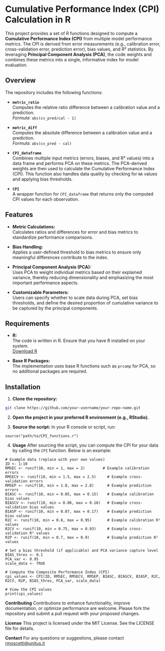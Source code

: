 # Cumulative Performance Index (CPI) Calculation in R

This project provides a set of R functions designed to compute a **Cumulative Performance Index (CPI)** from multiple model performance metrics. The CPI is derived from error measurements (e.g., calibration error, cross-validation error, prediction error), bias values, and R² statistics. By leveraging **Principal Component Analysis (PCA)**, the code weights and combines these metrics into a single, informative index for model evaluation.

## Overview

The repository includes the following functions:

- **`metric_ratio`**  
  Computes the relative ratio difference between a calibration value and a prediction.  
  _Formula:_ `abs(cv_pred/cal - 1)`

- **`metric_diff`**  
  Computes the absolute difference between a calibration value and a prediction.  
  _Formula:_ `abs(cv_pred - cal)`

- **`CPI_dataframe`**  
  Combines multiple input metrics (errors, biases, and R² values) into a data frame and performs PCA on these metrics. The PCA-derived weights are then used to calculate the Cumulative Performance Index (CPI). This function also handles data quality by checking for `NA` values and applying bias thresholds.

- **`CPI`**  
  A wrapper function for `CPI_dataframe` that returns only the computed CPI values for each observation.

## Features

- **Metric Calculations:**  
  Calculates ratios and differences for error and bias metrics to standardize performance comparisons.

- **Bias Handling:**  
  Applies a user-defined threshold to bias metrics to ensure only meaningful differences contribute to the index.

- **Principal Component Analysis (PCA):**  
  Uses PCA to weight individual metrics based on their explained variance, thereby reducing dimensionality and emphasizing the most important performance aspects.

- **Customizable Parameters:**  
  Users can specify whether to scale data during PCA, set bias thresholds, and define the desired proportion of cumulative variance to be captured by the principal components.

## Requirements

- **R:**  
  The code is written in R. Ensure that you have R installed on your system.  
  [Download R](https://cran.r-project.org/)

- **Base R Packages:**  
  The implementation uses base R functions such as `prcomp` for PCA, so no additional packages are required.

## Installation

1. **Clone the repository:**
```bash
git clone https://github.com/your-username/your-repo-name.git
```

2. **Open the project in your preferred R environment (e.g., RStudio).**

3. **Source the script:**
In your R console or script, run:
```
source("path/to/CPI_functions.r")
```

4. **Usage**
After sourcing the script, you can compute the CPI for your data by calling the `CPI` function. Below is an example:
```
# Example data (replace with your own values)
ID <- 1:10
RMSEC <- runif(10, min = 1, max = 2)        # Example calibration errors
RMSECV <- runif(10, min = 1.5, max = 2.5)     # Example cross-validation errors
RMSEP <- runif(10, min = 1.8, max = 2.8)      # Example prediction errors
BIASC <- runif(10, min = 0.05, max = 0.15)    # Example calibration bias values
BIASCV <- runif(10, min = 0.06, max = 0.16)   # Example cross-validation bias values
BIASP <- runif(10, min = 0.07, max = 0.17)    # Example prediction bias values
R2C <- runif(10, min = 0.8, max = 0.95)       # Example calibration R² values
R2CV <- runif(10, min = 0.75, max = 0.93)     # Example cross-validation R² values
R2P <- runif(10, min = 0.7, max = 0.9)        # Example prediction R² values

# Set a bias threshold (if applicable) and PCA variance capture level
BIAS_thres <- 0.1
PCA_var <- 0.95
scale_data <- TRUE

# Compute the Composite Performance Index (CPI)
cpi_values <- CPI(ID, RMSEC, RMSECV, RMSEP, BIASC, BIASCV, BIASP, R2C, R2CV, R2P, BIAS_thres, PCA_var, scale_data)

# View the CPI values
print(cpi_values)
```

**Contributing**
Contributions to enhance functionality, improve documentation, or optimize performance are welcome. Please fork the repository and submit a pull request with your proposed changes.

**License**
This project is licensed under the MIT License. See the LICENSE file for details.

**Contact**
For any questions or suggestions, please contact rmoscetti@unitus.it